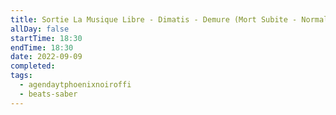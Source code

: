 ```yaml
---
title: Sortie La Musique Libre - Dimatis - Demure (Mort Subite - Normal) sur Beat Saber
allDay: false
startTime: 18:30
endTime: 18:30
date: 2022-09-09
completed: 
tags:
  - agendaytphoenixnoiroffi
  - beats-saber
---
```

